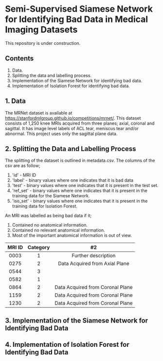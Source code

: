 # Semi-Supervised Siamese Network for Identifying Bad Data in Medical Imaging Datasets

This repository is under construction.

## Contents
1. Data.
2. Splitting the data and labelling process.
3. Implementation of the Siamese Network for identifying bad data.
4. Implementation of Isolation Forest for identifying bad data.



## 1. Data
The MRNet dataset is available at https://stanfordmlgroup.github.io/competitions/mrnet/. This dataset consists of 1,250 knee MRIs acquired from three planes; axial, coronal and sagittal. It has image level labels of ACL tear, meniscus tear and/or abnormal. This project uses only the sagittal plane data.   


## 2. Splitting the Data and Labelling Process
The splitting of the dataset is outlined in metadata.csv. The columns of the csv are as follow;
1. 'id' - MRI ID
2. 'label' - binary values where one indicates that it is bad data
3. 'test' - binary values where one indicates that it is present in the test set.
4. 'ref_set' - binary values where one indicates that it is present in the training data for the Siamese Network.
5. 'iso_set' - binary values where one indicates that it is present in the training data for Isolation Forest.


An MRI was labelled as being bad data if it;
1. Contained no anatomical information.
2. Contained no relevant anatomical information.
3. Most of the important anatomical information is out of view.


| MRI ID | Category | #2 |
| :---: | :---: | :---: |
| 0003 | 1 | Further description |
| 0275 | 2 | Data Acquired from Axial Plane |
| 0544 | 3 |  |
| 0582 | 1 | |
| 0864 | 2 | Data Acquired from Coronal Plane |
| 1159 | 2 | Data Acquired from Coronal Plane |
| 1230 | 2 | Data Acquired from Coronal Plane |

## 3. Implementation of the Siamese Network for Identifying Bad Data



## 4. Implementation of Isolation Forest for Identifying Bad Data

